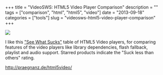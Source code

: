 +++
title = "VideoSWS: HTML5 Video Player Comparison"
description = ""
tags = ["comparison", "html", "html5", "video"]
date = "2013-09-18"
categories = ["tools"]
slug = "videosws-html5-video-player-comparison"
+++


<div class="tool-screenshot mb1"><a href="http://praegnanz.de/html5video/"><img id="bluga-thumbnail-2852" class="bluga-thumbnail custom" src="//konigi.com/media/bluga/
wt5239e3202b3be_custom.jpg"/></a></div><p>I like this <a href="http://praegnanz.de/html5video/">&quot;See What Sucks&quot;</a> table of HTML5 Video players, for comparing features of the video players like library dependencies, flash fallback, playlist and audio support. Starred products indicate the &quot;Suck less than others&quot; rating.</p>

  
<p><a href="http://praegnanz.de/html5video/">http://praegnanz.de/html5video/</a></p>
      
